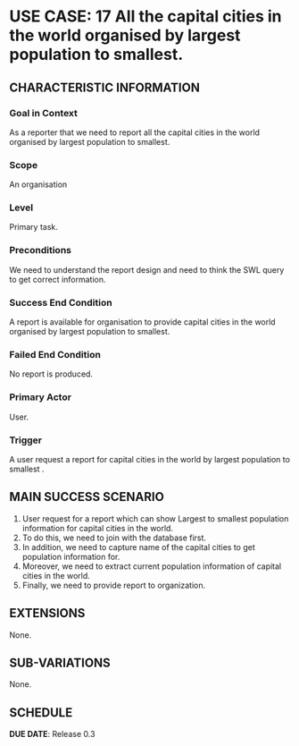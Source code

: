 # USE CASE: 17 All the capital cities in the world organised by largest population to smallest.

## CHARACTERISTIC INFORMATION

### Goal in Context

As a reporter that we need to report all the capital cities in the world organised by largest population to smallest.

### Scope

An organisation

### Level

Primary task.

### Preconditions

We need to understand the report design and need to think the SWL query to get correct information.

### Success End Condition

A report is available for organisation to provide  capital cities in the world organised by largest population to smallest.

### Failed End Condition

No report is produced.

### Primary Actor

User.

### Trigger

A user request a report for capital cities in the world by largest population to smallest .

## MAIN SUCCESS SCENARIO

1. User request for a report which can show Largest to smallest population information for capital cities in the world.
2. To do this, we need to join with the database first.
3. In addition, we need to capture name of the capital cities to get population information for.
4. Moreover, we need to extract current population information of capital cities in the world.
5. Finally, we need to  provide report to organization.

## EXTENSIONS

None.

## SUB-VARIATIONS

None.

## SCHEDULE

**DUE DATE**: Release 0.3

